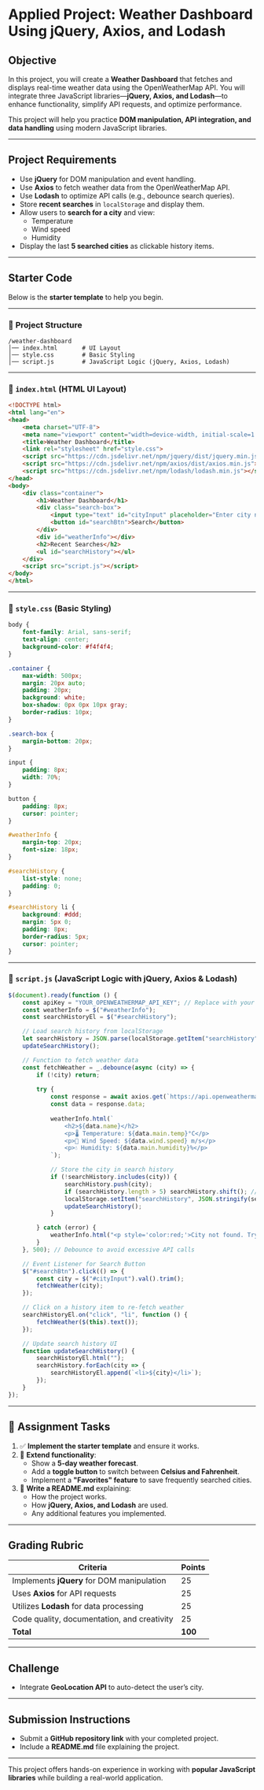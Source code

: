 # **Applied Project: Weather Dashboard Using jQuery, Axios, and Lodash**

## **Objective**
In this project, you will create a **Weather Dashboard** that fetches and displays real-time weather data using the OpenWeatherMap API. You will integrate three JavaScript libraries—**jQuery, Axios, and Lodash**—to enhance functionality, simplify API requests, and optimize performance.  

This project will help you practice **DOM manipulation, API integration, and data handling** using modern JavaScript libraries.

---

## **Project Requirements**
- Use **jQuery** for DOM manipulation and event handling.
- Use **Axios** to fetch weather data from the OpenWeatherMap API.
- Use **Lodash** to optimize API calls (e.g., debounce search queries).
- Store **recent searches** in `localStorage` and display them.
- Allow users to **search for a city** and view:
  - Temperature  
  - Wind speed  
  - Humidity  
- Display the last **5 searched cities** as clickable history items.

---

## **Starter Code**
Below is the **starter template** to help you begin.

---

### 📂 **Project Structure**
```
/weather-dashboard
│── index.html       # UI Layout
│── style.css        # Basic Styling
│── script.js        # JavaScript Logic (jQuery, Axios, Lodash)
```

---

### **📝 `index.html` (HTML UI Layout)**
```html
<!DOCTYPE html>
<html lang="en">
<head>
    <meta charset="UTF-8">
    <meta name="viewport" content="width=device-width, initial-scale=1.0">
    <title>Weather Dashboard</title>
    <link rel="stylesheet" href="style.css">
    <script src="https://cdn.jsdelivr.net/npm/jquery/dist/jquery.min.js"></script>
    <script src="https://cdn.jsdelivr.net/npm/axios/dist/axios.min.js"></script>
    <script src="https://cdn.jsdelivr.net/npm/lodash/lodash.min.js"></script>
</head>
<body>
    <div class="container">
        <h1>Weather Dashboard</h1>
        <div class="search-box">
            <input type="text" id="cityInput" placeholder="Enter city name">
            <button id="searchBtn">Search</button>
        </div>
        <div id="weatherInfo"></div>
        <h2>Recent Searches</h2>
        <ul id="searchHistory"></ul>
    </div>
    <script src="script.js"></script>
</body>
</html>
```

---

### **🎨 `style.css` (Basic Styling)**
```css
body {
    font-family: Arial, sans-serif;
    text-align: center;
    background-color: #f4f4f4;
}

.container {
    max-width: 500px;
    margin: 20px auto;
    padding: 20px;
    background: white;
    box-shadow: 0px 0px 10px gray;
    border-radius: 10px;
}

.search-box {
    margin-bottom: 20px;
}

input {
    padding: 8px;
    width: 70%;
}

button {
    padding: 8px;
    cursor: pointer;
}

#weatherInfo {
    margin-top: 20px;
    font-size: 18px;
}

#searchHistory {
    list-style: none;
    padding: 0;
}

#searchHistory li {
    background: #ddd;
    margin: 5px 0;
    padding: 8px;
    border-radius: 5px;
    cursor: pointer;
}
```

---

### **📝 `script.js` (JavaScript Logic with jQuery, Axios & Lodash)**
```js
$(document).ready(function () {
    const apiKey = "YOUR_OPENWEATHERMAP_API_KEY"; // Replace with your API key
    const weatherInfo = $("#weatherInfo");
    const searchHistoryEl = $("#searchHistory");

    // Load search history from localStorage
    let searchHistory = JSON.parse(localStorage.getItem("searchHistory")) || [];
    updateSearchHistory();

    // Function to fetch weather data
    const fetchWeather = _.debounce(async (city) => {
        if (!city) return;
        
        try {
            const response = await axios.get(`https://api.openweathermap.org/data/2.5/weather?q=${city}&appid=${apiKey}&units=metric`);
            const data = response.data;
            
            weatherInfo.html(`
                <h2>${data.name}</h2>
                <p>🌡 Temperature: ${data.main.temp}°C</p>
                <p>💨 Wind Speed: ${data.wind.speed} m/s</p>
                <p>💧 Humidity: ${data.main.humidity}%</p>
            `);

            // Store the city in search history
            if (!searchHistory.includes(city)) {
                searchHistory.push(city);
                if (searchHistory.length > 5) searchHistory.shift(); // Keep only last 5
                localStorage.setItem("searchHistory", JSON.stringify(searchHistory));
                updateSearchHistory();
            }

        } catch (error) {
            weatherInfo.html("<p style='color:red;'>City not found. Try again.</p>");
        }
    }, 500); // Debounce to avoid excessive API calls

    // Event Listener for Search Button
    $("#searchBtn").click(() => {
        const city = $("#cityInput").val().trim();
        fetchWeather(city);
    });

    // Click on a history item to re-fetch weather
    searchHistoryEl.on("click", "li", function () {
        fetchWeather($(this).text());
    });

    // Update search history UI
    function updateSearchHistory() {
        searchHistoryEl.html("");
        searchHistory.forEach(city => {
            searchHistoryEl.append(`<li>${city}</li>`);
        });
    }
});
```

---

## **🎯 Assignment Tasks**
1. ✅ **Implement the starter template** and ensure it works.  
2. 🔄 **Extend functionality**:
   - Show a **5-day weather forecast**.
   - Add a **toggle button** to switch between **Celsius and Fahrenheit**.
   - Implement a **"Favorites" feature** to save frequently searched cities.  
4. 📝 **Write a README.md** explaining:
   - How the project works.
   - How **jQuery, Axios, and Lodash** are used.
   - Any additional features you implemented.

---

## **Grading Rubric**
| Criteria | Points |
|----------|--------|
| Implements **jQuery** for DOM manipulation | 25 |
| Uses **Axios** for API requests | 25 |
| Utilizes **Lodash** for data processing | 25 |
| Code quality, documentation, and creativity | 25 |
| **Total** | **100** |

---

## **Challenge**
- Integrate **GeoLocation API** to auto-detect the user’s city.

---

## **Submission Instructions**
- Submit a **GitHub repository link** with your completed project.
- Include a **README.md** file explaining the project.

---

This project offers hands-on experience in working with **popular JavaScript libraries** while building a real-world application.